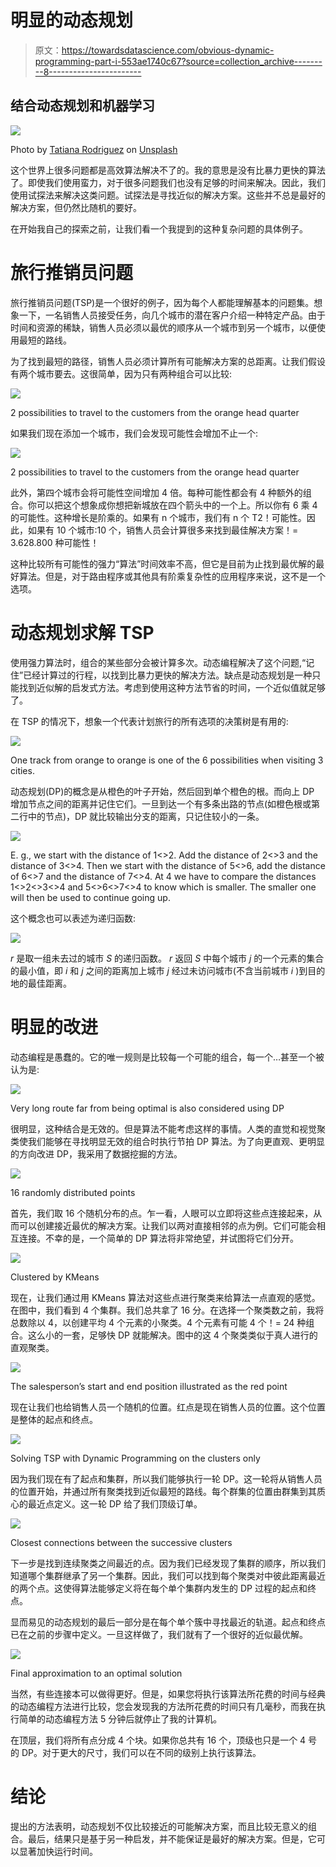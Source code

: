 # 明显的动态规划

> 原文：<https://towardsdatascience.com/obvious-dynamic-programming-part-i-553ae1740c67?source=collection_archive---------8----------------------->

## 结合动态规划和机器学习

![](img/2071ccb175ab26e7e3bda034c2045d7c.png)

Photo by [Tatiana Rodriguez](https://unsplash.com/@tata186?utm_source=medium&utm_medium=referral) on [Unsplash](https://unsplash.com?utm_source=medium&utm_medium=referral)

这个世界上很多问题都是高效算法解决不了的。我的意思是没有比暴力更快的算法了。即使我们使用蛮力，对于很多问题我们也没有足够的时间来解决。因此，我们使用试探法来解决这类问题。试探法是寻找近似的解决方案。这些并不总是最好的解决方案，但仍然比随机的要好。

在开始我自己的探索之前，让我们看一个我提到的这种复杂问题的具体例子。

# 旅行推销员问题

旅行推销员问题(TSP)是一个很好的例子，因为每个人都能理解基本的问题集。想象一下，一名销售人员接受任务，向几个城市的潜在客户介绍一种特定产品。由于时间和资源的稀缺，销售人员必须以最优的顺序从一个城市到另一个城市，以便使用最短的路线。

为了找到最短的路径，销售人员必须计算所有可能解决方案的总距离。让我们假设有两个城市要去。这很简单，因为只有两种组合可以比较:

![](img/f32abc07315cededb97c4616b5e09461.png)

2 possibilities to travel to the customers from the orange head quarter

如果我们现在添加一个城市，我们会发现可能性会增加不止一个:

![](img/6f572b993d44c1aa6dcbb4a7e1a83c92.png)

2 possibilities to travel to the customers from the orange head quarter

此外，第四个城市会将可能性空间增加 4 倍。每种可能性都会有 4 种额外的组合。你可以把这个想象成你想把新城放在四个箭头中的一个上。所以你有 6 乘 4 的可能性。这种增长是阶乘的。如果有 n 个城市，我们有 n 个 T2！可能性。因此，如果有 10 个城市:10 个，销售人员会计算很多来找到最佳解决方案！= 3.628.800 种可能性！

这种比较所有可能性的强力“算法”时间效率不高，但它是目前为止找到最优解的最好算法。但是，对于路由程序或其他具有阶乘复杂性的应用程序来说，这不是一个选项。

# 动态规划求解 TSP

使用强力算法时，组合的某些部分会被计算多次。动态编程解决了这个问题,“记住”已经计算过的行程，以找到比暴力更快的解决方法。缺点是动态规划是一种只能找到近似解的启发式方法。考虑到使用这种方法节省的时间，一个近似值就足够了。

在 TSP 的情况下，想象一个代表计划旅行的所有选项的决策树是有用的:

![](img/91824193b48bcf2fed378192104e9cda.png)

One track from orange to orange is one of the 6 possibilities when visiting 3 cities.

动态规划(DP)的概念是从橙色的叶子开始，然后回到单个橙色的根。而向上 DP 增加节点之间的距离并记住它们。一旦到达一个有多条出路的节点(如橙色根或第二行中的节点)，DP 就比较输出分支的距离，只记住较小的一条。

![](img/976c8116c7e00c98cd70393b5d2e89fd.png)

E. g., we start with the distance of 1<>2\. Add the distance of 2<>3 and the distance of 3<>4\. Then we start with the distance of 5<>6, add the distance of 6<>7 and the distance of 7<>4\. At 4 we have to compare the distances 1<>2<>3<>4 and 5<>6<>7<>4 to know which is smaller. The smaller one will then be used to continue going up.

这个概念也可以表述为递归函数:

![](img/0f8875e319f4f9b46ceafacab3345548.png)

*r* 是取一组未去过的城市 *S* 的递归函数。 *r* 返回 *S* 中每个城市 *j* 的一个元素的集合的最小值，即 *i* 和 *j* 之间的距离加上城市 *j* 经过未访问城市(不含当前城市 *i* )到目的地的最佳距离。

# 明显的改进

动态编程是愚蠢的。它的唯一规则是比较每一个可能的组合，每一个…甚至一个被认为是:

![](img/690a2c0bc47fbb48392c9505cb466e11.png)

Very long route far from being optimal is also considered using DP

很明显，这种结合是无效的。但是算法不能考虑这样的事情。人类的直觉和视觉聚类使我们能够在寻找明显无效的组合时执行节拍 DP 算法。为了向更直观、更明显的方向改进 DP，我采用了数据挖掘的方法。

![](img/db596676a5c1b83229490cd41695434d.png)

16 randomly distributed points

首先，我们取 16 个随机分布的点。乍一看，人眼可以立即将这些点连接起来，从而可以创建接近最优的解决方案。让我们以两对直接相邻的点为例。它们可能会相互连接。不幸的是，一个简单的 DP 算法将非常绝望，并试图将它们分开。

![](img/7bf15d814f5b59ac75e69ff9024f4073.png)

Clustered by KMeans

现在，让我们通过用 KMeans 算法对这些点进行聚类来给算法一点直观的感觉。在图中，我们看到 4 个集群。我们总共拿了 16 分。在选择一个聚类数之前，我将总数除以 4，以创建平均 4 个元素的小聚类。4 个元素有可能 4 个！= 24 种组合。这么小的一套，足够快 DP 就能解决。图中的这 4 个聚类类似于真人进行的直观聚类。

![](img/383e7d73e1761b8429995e88cb5a8db7.png)

The salesperson’s start and end position illustrated as the red point

现在让我们也给销售人员一个随机的位置。红点是现在销售人员的位置。这个位置是整体的起点和终点。

![](img/305303371fe29a0f159c77221b10f508.png)

Solving TSP with Dynamic Programming on the clusters only

因为我们现在有了起点和集群，所以我们能够执行一轮 DP。这一轮将从销售人员的位置开始，并通过所有聚类找到近似最短的路线。每个群集的位置由群集到其质心的最近点定义。这一轮 DP 给了我们顶级订单。

![](img/020688e251ce4805a9d48b29a0a08dfe.png)

Closest connections between the successive clusters

下一步是找到连续聚类之间最近的点。因为我们已经发现了集群的顺序，所以我们知道哪个集群继承了另一个集群。因此，我们可以找到每个聚类对中彼此距离最近的两个点。这使得算法能够定义将在每个单个集群内发生的 DP 过程的起点和终点。

显而易见的动态规划的最后一部分是在每个单个簇中寻找最近的轨道。起点和终点已在之前的步骤中定义。一旦这样做了，我们就有了一个很好的近似最优解。

![](img/9d64744251fc37f0b566e50864e3e1f9.png)

Final approximation to an optimal solution

当然，有些连接本可以做得更好。但是，如果您将执行该算法所花费的时间与经典的动态编程方法进行比较，您会发现我的方法所花费的时间只有几毫秒，而我在执行简单的动态编程方法 5 分钟后就停止了我的计算机。

在顶层，我们将所有点分成 4 个块。如果你总共有 16 个，顶级也只是一个 4 号的 DP。对于更大的尺寸，我们可以在不同的级别上执行该算法。

# 结论

提出的方法表明，动态规划不仅比较接近的可能解决方案，而且比较无意义的组合。最后，结果只是基于另一种启发，并不能保证是最好的解决方案。但是，它可以显著加快运行时间。